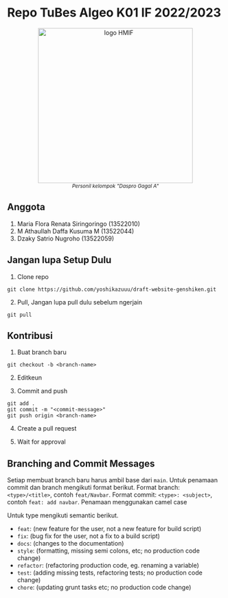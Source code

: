 # Repo TuBes Algeo K01 IF 2022/2023

<p align="center">
  <img height="360px" src="https://media.discordapp.net/attachments/1138429958486769706/1152174025112555610/IMG_20230915_162608.jpg?ex=65193bad&is=6517ea2d&hm=dd1b409d823bc8e47baf1c368dee9a4678076373d2abc48c61aaf702895af6da&=&width=935&height=701" alt="logo HMIF"/>
  <br>
  <a><i><sup>Personil kelompok "Daspro Gagal A"</sup></i></a>
</p>

## Anggota 
1. Maria Flora Renata Siringoringo (13522010)
2. M Athaullah Daffa Kusuma M (13522044)
3. Dzaky Satrio Nugroho (13522059)

## Jangan lupa Setup Dulu
1. Clone repo

```
git clone https://github.com/yoshikazuuu/draft-website-genshiken.git
```

2. Pull, Jangan lupa pull dulu sebelum ngerjain

```
git pull
```

## Kontribusi
1. Buat branch baru

```
git checkout -b <branch-name>
```

2. Editkeun

3. Commit and push

```
git add .
git commit -m "<commit-message>"
git push origin <branch-name>
```

4. Create a pull request

5. Wait for approval

## Branching and Commit Messages

Setiap membuat branch baru harus ambil base dari `main`. Untuk penamaan commit dan branch mengikuti format berikut.
Format branch: `<type>/<title>`, contoh `feat/Navbar`.
Format commit: `<type>: <subject>`, contoh `feat: add navbar`.
Penamaan menggunakan camel case

Untuk type mengikuti semantic berikut.

- `feat`: (new feature for the user, not a new feature for build script)
- `fix`: (bug fix for the user, not a fix to a build script)
- `docs`: (changes to the documentation)
- `style`: (formatting, missing semi colons, etc; no production code change)
- `refactor`: (refactoring production code, eg. renaming a variable)
- `test`: (adding missing tests, refactoring tests; no production code change)
- `chore`: (updating grunt tasks etc; no production code change)
